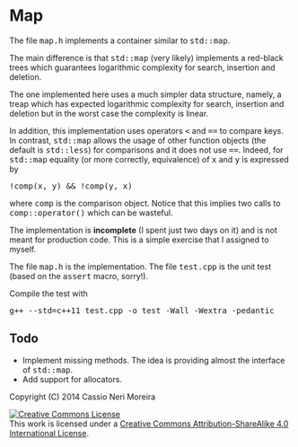 Map
===

The file <tt>map.h</tt> implements a container similar to <tt>std::map</tt>.

The main difference is that <tt>std::map</tt> (very likely) implements a
red-black trees which guarantees logarithmic complexity for search, insertion
and deletion.

The one implemented here uses a much simpler data structure, namely, a treap
which has expected logarithmic complexity for search, insertion and deletion
but in the worst case the complexity is linear.

In addition, this implementation uses operators <tt>&lt;</tt> and <tt>==</tt>
to compare keys. In contrast, <tt>std::map</tt> allows the usage of other
function objects (the default is <tt>std::less</tt>) for comparisons and it
does not use <tt>==</tt>. Indeed, for <tt>std::map</tt> equality (or more
correctly, equivalence) of <tt>x</tt> and <tt>y</tt> is expressed by

<pre>!comp(x, y) && !comp(y, x)</pre>

where <tt>comp</tt> is the comparison object. Notice that this implies two
calls to <tt>comp::operator()</tt> which can be wasteful.

The implementation is <b>incomplete</b> (I spent just two days on it) and is not
meant for production code. This is a simple exercise that I assigned to myself.

The file <tt>map.h</tt> is the implementation.
The file <tt>test.cpp</tt> is the unit test (based on the <tt>assert</tt> macro,
sorry!).

Compile the test with

<pre>g++ --std=c++11 test.cpp -o test -Wall -Wextra -pedantic</pre>

Todo
---

<ul>
<li>
Implement missing methods. The idea is providing almost the interface
of  <tt>std::map</tt>.
</li>
<li>
Add support for allocators.
</li>
</ul>

Copyright (C) 2014 Cassio Neri Moreira
</p><p>
<a rel="license" href="http://creativecommons.org/licenses/by-sa/4.0/"><img alt="Creative Commons License" style="border-width:0" src="http://i.creativecommons.org/l/by-sa/4.0/88x31.png" /></a><br />This work is licensed under a <a rel="license" href="http://creativecommons.org/licenses/by-sa/4.0/">Creative Commons Attribution-ShareAlike 4.0 International License</a>.
</p>
